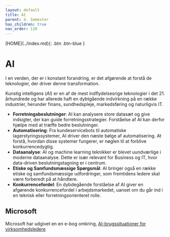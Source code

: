 ```yaml
---
layout: default
title: AI
parent: 4. Semester
has_children: true
nav_order: 110
---
```


<span class="fs-1">
[HOME](../index.md){: .btn .btn-blue }
</span>

# AI
I en verden, der er i konstant forandring, er det afgørende at forstå de teknologier, der driver denne transformation.

Kunstig intelligens (*AI*) er en af de mest indflydelsesrige teknologier i det 21. århundrede og har allerede haft en dybtgående indvirkning på en række industrier, herunder finans, sundhedspleje, markedsføring og naturligvis IT.

- **Forretningsbeslutninger**: AI kan analysere store datasæt og give indsigter, der kan guide forretningsstrategier. Forståelse af AI kan derfor hjælpe med at træffe bedre beslutninger.
- **Automatisering**: Fra kundeservicebots til automatiske lagerstyringssystemer, AI driver den næste bølge af automatisering. At forstå, hvordan disse systemer fungerer, er nøglen til at forblive konkurrencedygtig.
- **Dataanalyse**: AI og machine learning teknikker er blevet uundværlige i moderne dataanalyse. Dette er især relevant for Business og IT, hvor data-driven beslutningstagning er i centrum.
- **Etiske og Samfundsmæssige Spørgsmål**: AI bringer også en række etiske og samfundsmæssige udfordringer, som fremtidens ledere skal være forberedt på at håndtere.
- **Konkurrencefordel**: En dybdegående forståelse af AI giver en afgørende konkurrencefordel i arbejdsmarkedet, uanset om du går ind i en teknisk eller forretningsorienteret rolle.

## Microsoft
Microsoft har udgivet en en e-bog omkring, [AI-brugssituationer for 
virksomhedsledere](https://clouddamcdnprodep.azureedge.net/gdc/gdcEYchuP/original?ocid=eml_pg409541_gdc_comm_dt&mkt_tok=MTU3LUdRRS0zODIAAAGPHmHvzZATYcO2FWbiaTejoIa53cEzoqd_MsePXP_C9EXkoq38uxr29WW9zZMKZgGeC7VGXul7A1EMWCodhiqj8Pxw9DCefgPuLkHHw3fW-UWrbVYyrdxRFK8S)